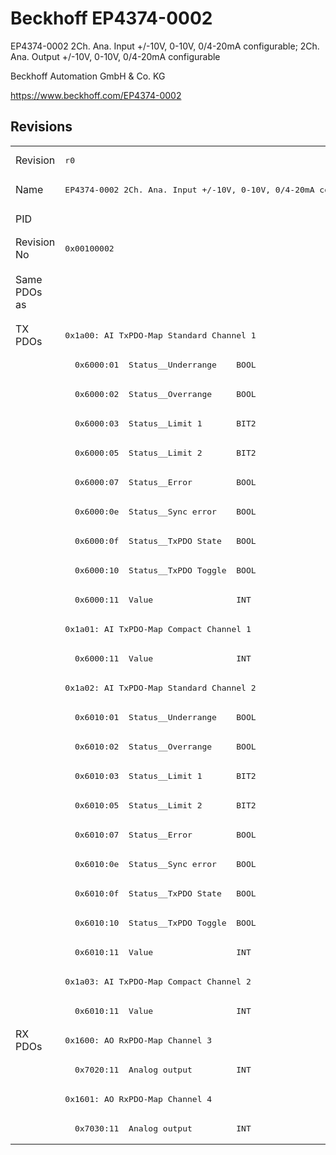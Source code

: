 # Beckhoff EP4374-0002

EP4374-0002 2Ch. Ana. Input +/-10V, 0-10V, 0/4-20mA configurable; 2Ch. Ana. Output +/-10V, 0-10V, 0/4-20mA configurable

Beckhoff Automation GmbH & Co. KG

https://www.beckhoff.com/EP4374-0002

## Revisions
<table>
<tr >
<td>Revision</td>
<td><pre>r0</pre></td>
<td><pre>r1</pre></td>
<td><pre>r2</pre></td>
<td><pre>r3</pre></td>
</tr>
<tr >
<td>Name</td>
<td colspan=4 align="center"><pre>EP4374-0002 2Ch. Ana. Input +/-10V, 0-10V, 0/4-20mA configurable; 2Ch. Ana. Output +/-10V, 0-10V, 0/4-20mA configurable</pre></td>
</tr>
<tr >
<td>PID</td>
<td colspan=4 align="center"><pre>0x11164052</pre></td>
</tr>
<tr >
<td>Revision No</td>
<td><pre>0x00100002</pre></td>
<td><pre>0x00110002</pre></td>
<td><pre>0x00120002</pre></td>
<td><pre>0x00130002</pre></td>
</tr>
<tr >
<td>Same PDOs as</td>
<td><pre></pre></td>
<td colspan=2 align="center"><pre><a href="EPP4374-0002">EPP4374-0002 r0</a><br/><a href="ER4374-0002">ER4374-0002 r2</a></pre></td>
<td><pre><a href="EPP4374-0002">EPP4374-0002 r1</a><br/><a href="EPP4374-0002">EPP4374-0002 r2</a><br/><a href="EPP4374-0002">EPP4374-0002 r3</a><br/><a href="ER4374-0002">ER4374-0002 r3</a></pre></td>
</tr>
<tr class="txpdo pdosection">
<td rowspan=24 valign=top>TX PDOs</td>
<td><pre>0x1a00: AI TxPDO-Map Standard Channel 1</pre></td>
<td colspan=3 align="left"><pre>0x1a00: AI Inputs Channel 1</pre></td>
<td></td>
</tr>
<tr class="txpdo">
<td colspan=4 align="left"><pre>  0x6000:01  Status__Underrange    BOOL</pre></td>
</tr>
<tr class="txpdo">
<td colspan=4 align="left"><pre>  0x6000:02  Status__Overrange     BOOL</pre></td>
</tr>
<tr class="txpdo">
<td colspan=4 align="left"><pre>  0x6000:03  Status__Limit 1       BIT2</pre></td>
</tr>
<tr class="txpdo">
<td colspan=4 align="left"><pre>  0x6000:05  Status__Limit 2       BIT2</pre></td>
</tr>
<tr class="txpdo">
<td colspan=4 align="left"><pre>  0x6000:07  Status__Error         BOOL</pre></td>
</tr>
<tr class="txpdo">
<td colspan=4 align="left"><pre>  0x6000:0e  Status__Sync error    BOOL</pre></td>
</tr>
<tr class="txpdo">
<td colspan=4 align="left"><pre>  0x6000:0f  Status__TxPDO State   BOOL</pre></td>
</tr>
<tr class="txpdo">
<td colspan=4 align="left"><pre>  0x6000:10  Status__TxPDO Toggle  BOOL</pre></td>
</tr>
<tr class="txpdo">
<td colspan=4 align="left"><pre>  0x6000:11  Value                 INT</pre></td>
</tr>
<tr class="txpdo pdosection">
<td><pre>0x1a01: AI TxPDO-Map Compact Channel 1</pre></td>
<td colspan=3 align="left"><pre>0x1a01: AI Inputs Compact Channel 1</pre></td>
</tr>
<tr class="txpdo">
<td colspan=4 align="left"><pre>  0x6000:11  Value                 INT</pre></td>
</tr>
<tr class="txpdo pdosection">
<td><pre>0x1a02: AI TxPDO-Map Standard Channel 2</pre></td>
<td colspan=3 align="left"><pre>0x1a02: AI Inputs Channel 2</pre></td>
</tr>
<tr class="txpdo">
<td colspan=4 align="left"><pre>  0x6010:01  Status__Underrange    BOOL</pre></td>
</tr>
<tr class="txpdo">
<td colspan=4 align="left"><pre>  0x6010:02  Status__Overrange     BOOL</pre></td>
</tr>
<tr class="txpdo">
<td colspan=4 align="left"><pre>  0x6010:03  Status__Limit 1       BIT2</pre></td>
</tr>
<tr class="txpdo">
<td colspan=4 align="left"><pre>  0x6010:05  Status__Limit 2       BIT2</pre></td>
</tr>
<tr class="txpdo">
<td colspan=4 align="left"><pre>  0x6010:07  Status__Error         BOOL</pre></td>
</tr>
<tr class="txpdo">
<td colspan=4 align="left"><pre>  0x6010:0e  Status__Sync error    BOOL</pre></td>
</tr>
<tr class="txpdo">
<td colspan=4 align="left"><pre>  0x6010:0f  Status__TxPDO State   BOOL</pre></td>
</tr>
<tr class="txpdo">
<td colspan=4 align="left"><pre>  0x6010:10  Status__TxPDO Toggle  BOOL</pre></td>
</tr>
<tr class="txpdo">
<td colspan=4 align="left"><pre>  0x6010:11  Value                 INT</pre></td>
</tr>
<tr class="txpdo pdosection">
<td><pre>0x1a03: AI TxPDO-Map Compact Channel 2</pre></td>
<td colspan=3 align="left"><pre>0x1a03: AI Inputs Compact Channel 2</pre></td>
</tr>
<tr class="txpdo">
<td colspan=4 align="left"><pre>  0x6010:11  Value                 INT</pre></td>
</tr>
<tr class="rxpdo pdosection">
<td rowspan=4 valign=top>RX PDOs</td>
<td><pre>0x1600: AO RxPDO-Map Channel 3</pre></td>
<td colspan=3 align="left"><pre>0x1600: AO Outputs Channel 3</pre></td>
<td></td>
</tr>
<tr class="rxpdo">
<td colspan=4 align="left"><pre>  0x7020:11  Analog output         INT</pre></td>
</tr>
<tr class="rxpdo pdosection">
<td><pre>0x1601: AO RxPDO-Map Channel 4</pre></td>
<td colspan=3 align="left"><pre>0x1601: AO Outputs Channel 4</pre></td>
</tr>
<tr class="rxpdo">
<td colspan=4 align="left"><pre>  0x7030:11  Analog output         INT</pre></td>
</tr>
</table>
